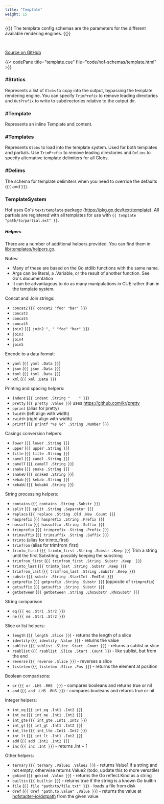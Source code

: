 ```yaml
---
title: "Template"
weight: 15
---
```


{{<lead>}}
The template config schemas are the parameters
for the different available rendering engines.
{{</lead>}}

<br>

[Source on GitHub](https://github.com/hofstadter-io/hof/blob/_dev/schema/gen/template.cue)

{{< codePane title="template.cue" file="code/hof-schemas/template.html" >}}


### #Statics

Represents a list of `Globs` to copy into the output, bypassing the template rendering engine.
You can specify `TrimPrefix` to remove leading directories and `OutPrefix` to write to subdirectories
relative to the output dir.

### #Template

Represents an inline Template and content.

### #Templates

Represents `Globs` to load into the template system. Used for both templates and partials.
Use `TrimPrefix` to remove leading directories and `Delims` to specify alternative
template delimiters for all Globs.

### #Delims

The schema for template delimiters
when you need to override the defaults
(`{{` and `}}`).


### TemplateSystem

Hof uses Go's `text/template` package (https://pkg.go.dev/text/template).
All partials are registered with all templates for use with `{{ template "path/to/partial.ext" }}`.

##### Helpers

There are a number of additional helpers provided.
You can find them in [lib/templates/helpers.go](https://github.com/hofstadter-io/hof/blob/_dev/lib/templates/helpers.go).

Notes:

- Many of these are based on the Go stdlib functions with the same name.
- Args can be literal, a .Variable, or the result of another function. See Go's documentation
- It can be advantagous to do as many manipulations in CUE rather than in the template system.


Concat and Join strings:

- `concat2` (`{{ concat2 "foo" "bar" }}`)
- `concat3`
- `concat4`
- `concat5`
- `join2` (`{{ join2 ", " "foo" "bar" }}`)
- `join3`
- `join4`
- `join5`

Encode to a data format:

- `yaml` (`{{ yaml .Data }}`)
- `json` (`{{ json .Data }}`)
- `toml` (`{{ toml .Data }}`)
- `xml` (`{{ xml .Data }}`)

Printing and spacing helpers:

- `indent` (`{{ indent .String "    " }}`)
- `pretty` (`{{ pretty .Value }}`) uses https://github.com/kr/pretty
- `pprint` (alias for pretty)
- `lwidth` (left align with width)
- `rwidth` (right align with width)
- `printf` (`{{ printf "%s %d" .String .Number }}`)

Casings conversion helpers:

- `lower` (`{{ lower .String }}`)
- `upper` (`{{ upper .String }}`)
- `title` (`{{ title .String }}`)
- `camel` (`{{ camel .String }}`)
- `camelT` (`{{ camelT .String }}`)
- `snake` (`{{ snake .String }}`)
- `snakeU` (`{{ snakeU .String }}`)
- `kebab` (`{{ kebab .String }}`)
- `kebabU` (`{{ kebabU .String }}`)

String processing helpers:

- `contains` (`{{ contains .String .Substr }}`)
- `split` (`{{ split .String .Separator }}`)
- `replace` (`{{ replace .String .Old .New .Count }}`)
- `hasprefix` (`{{ hasprefix .String .Prefix }}`)
- `hassuffix` (`{{ hassuffix .String .Suffix }}`)
- `trimprefix` (`{{ trimprefix .String .Prefix }}`)
- `trimsuffix` (`{{ trimsuffix .String .Suffix }}`)
- `trimto` (alias for trimto_first)
- `trimfrom` (alias for trimfrom_first)
- `trimto_first` (`{{ trimto_first .String .Substr .Keep }}`) Trim a string until the first Substring, possibly keeping the substring
- `trimfrom_first` (`{{ trimfrom_first .String .Substr .Keep  }}`)
- `trimto_last` (`{{ trimto_last .String .Substr .Keep }}`)
- `trimfrom_last` (`{{ trimfrom_last .String .Substr .Keep }}`)
- `substr` (`{{ substr .String .StartInt .EndInt }}`)
- `getprefix` (`{{ getprefix .String .Substr }}`) (opposite of `trimprefix`)
- `getsuffix` (`{{ getsuffix .String .Substr }}`)
- `getbetween` (`{{ getbetween .String .LhsSubstr .RhsSubstr }}`)

String comparison

- `eq` (`{{ eq .Str1 .Str2 }}`)
- `ne` (`{{ ne .Str1 .Str2 }}`)

Slice or list helpers:

- `length` (`{{ length .Slice }}`) - returns the length of a slice
- `identity` (`{{ identity .Value }}`) - returns the value
- `sublist` (`{{ sublist .Slice .Start .Count }}`) - returns a sublist or slice
- `rsublist` (`{{ rsublist .Slice .Start .Count }}`) - like sublist, but from the end
- `reverse` (`{{ reverse .Slice }}`) - reverses a slice
- `listelem` (`{{ listelem .Slice .Pos }}`) - returns the element at position

Boolean comparisons:

- `or` (`{{ or .LHS .RHS  }}`) - compares booleans and returns true or nil
- `and` (`{{ and .LHS .RHS }}`) - compares booleans and returns true or nil

Integer helpers:

- `int_eq` (`{{ int_eq .Int1 .Int2 }}`)
- `int_ne` (`{{ int_ne .Int1 .Int2 }}`)
- `int_gte` (`{{ int_gte .Int1 .Int2 }}`)
- `int_gt` (`{{ int_gt .Int1 .Int2 }}`)
- `int_lte` (`{{ int_lte .Int1 .Int2 }}`)
- `int_lt` (`{{ int_lt .Int1 .Int2 }}`)
- `add` (`{{ add .Int1 .Int2 }}`)
- `inc` (`{{ inc .Int }}`) - returns .Int + 1

Other helpers:

- `ternary` (`{{ ternary .Value1 .Value2 }}`) - returns Value1 if a string and not empty, otherwise returns Value2 (todo, update this to more versatile)
- `gokind` (`{{ gokind .Value }}`) - returns the Go reflect.Kind as a string
- `builtin` (`{{ builtin }}`) - returns true if the string is a known Go builtin
- `file` (`{{ file "path/to/file.txt" }}`) - loads a file from disk
- `dref` (`{{ dref "path.to.value" .Value }}`) - returns the value at [hofstadter-io/dotpath](https://github.com/hofstadter-io/dotpath/blob/master/examples/test.go) from the given value

